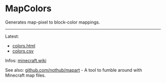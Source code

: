 # MapColors

Generates map-pixel to block-color mappings.

---

Latest:
- [colors.html](https://github.com/nothub/MapColors/releases/latest/download/colors.html)
- [colors.csv](https://github.com/nothub/MapColors/releases/latest/download/colors.csv)

Infos: [minecraft.wiki](https://minecraft.wiki/w/Map_item_format#Map_colors)

See also: [github.com/nothub/mapart](https://github.com/nothub/mapart) - A tool to fumble around with Minecraft map files.
